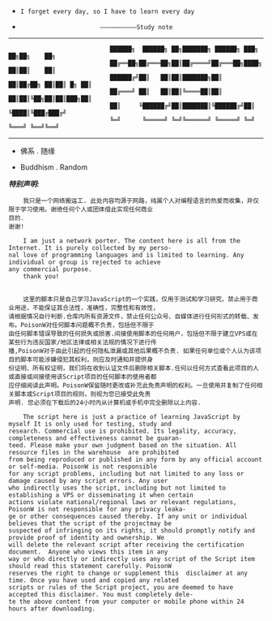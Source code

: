 * `I forget every day, so I have to learn every day`  
*                           ——————————Study note 
 ***                                                                                                         
                                ██████╗  ██████╗ ██╗███████╗ ██████╗ ███╗   ██╗██╗    ██╗
                                ██╔══██╗██╔═══██╗██║██╔════╝██╔═══██╗████╗  ██║██║    ██║
                                ██████╔╝██║   ██║██║███████╗██║   ██║██╔██╗ ██║██║ █╗ ██║
                                ██╔═══╝ ██║   ██║██║╚════██║██║   ██║██║╚██╗██║██║███╗██║
                                ██║     ╚██████╔╝██║███████║╚██████╔╝██║ ╚████║╚███╔███╔╝
                                ╚═╝      ╚═════╝ ╚═╝╚══════╝ ╚═════╝ ╚═╝  ╚═══╝ ╚══╝╚══╝
***				

*    佛系 . 随缘

*    Buddhism . Random

***特别声明:***  
	
	    我只是一个网络搬运工. 此处内容均源于网路，纯属个人对编程语言的热爱而收集，并仅限于学习使用。谢绝任何个人或团体借此实现任何商业  
	目的.
	谢谢!
	
	    I am just a network porter. The content here is all from the Internet. It is purely collected by my perso-  
	nal love of programming languages and is limited to learning. Any individual or group is rejected to achieve  
	any commercial purpose.
	    thank you!  


	    这里的脚本只是自己学习JavaScript的一个实践，仅用于测试和学习研究，禁止用于商业用途，不能保证其合法性，准确性，完整性和有效性，  
	请根据情况自行判断.仓库内所有资源文件，禁止任何公众号、自媒体进行任何形式的转载、发布。PoisonW对任何脚本问题概不负责，包括但不限于  
	由任何脚本错误导致的任何损失或损害.间接使用脚本的任何用户，包括但不限于建立VPS或在某些行为违反国家/地区法律或相关法规的情况下进行传  
	播,PoisonW对于由此引起的任何隐私泄漏或其他后果概不负责. 如果任何单位或个人认为该项目的脚本可能涉嫌侵犯其权利，则应及时通知并提供身  
	份证明、所有权证明，我们将在收到认证文件后删除相关脚本.任何以任何方式查看此项目的人或直接或间接使用该Script项目的任何脚本的使用者都  
	应仔细阅读此声明。PoisonW保留随时更改或补充此免责声明的权利。一旦使用并复制了任何相关脚本或Script项目的规则，则视为您已接受此免责  
	声明. 您必须在下载后的24小时内从计算机或手机中完全删除以上内容. 
    
	    The script here is just a practice of learning JavaScript by myself It is only used for testing, study and  
	research. Commercial use is prohibited. Its legality, accuracy, completeness and effectiveness cannot be guaran-  
	teed. Please make your own judgment based on the situation. All resource files in the warehouse  are prohibited  
	from being reproduced or published in any form by any official account or self-media. PoisonW is not responsible  
	for any script problems, including but not limited to any loss or damage caused by any script errors. Any user  
	who indirectly uses the script, including but not limited to establishing a VPS or disseminating it when certain  
	actions violate national/regional laws or relevant regulations, PoisonW is not responsible for any privacy leaka-  
	ge or other consequences caused thereby. If any unit or individual believes that the script of the projectmay be  
	suspected of infringing on its rights, it should promptly notify and provide proof of identity and ownership. We  
	will delete the relevant script after receiving the certification document.  Anyone who views this item in any   
	way or who directly or indirectly uses any script of the Script item should read this statement carefully. PoisonW  
	reserves the right to change or supplement this  disclaimer at any time. Once you have used and copied any related  
	scripts or rules of the Script project, you are deemed to have accepted this disclaimer. You must completely dele-
	te the above content from your computer or mobile phone within 24 hours after downloading.  
	

